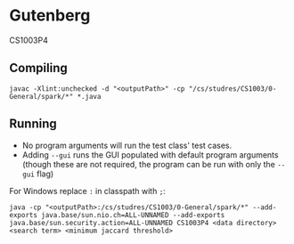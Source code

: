 # Gutenberg
CS1003P4

## Compiling
    javac -Xlint:unchecked -d "<outputPath>" -cp "/cs/studres/CS1003/0-General/spark/*" *.java

## Running
- No program arguments will run the test class' test cases.
- Adding `--gui` runs the GUI populated with default program arguments (though these are not required, the program can be run with only the `--gui` flag)

For Windows replace `:` in classpath with `;`:

    java -cp "<outputPath>:/cs/studres/CS1003/0-General/spark/*" --add-exports java.base/sun.nio.ch=ALL-UNNAMED --add-exports java.base/sun.security.action=ALL-UNNAMED CS1003P4 <data directory> <search term> <minimum jaccard threshold>

